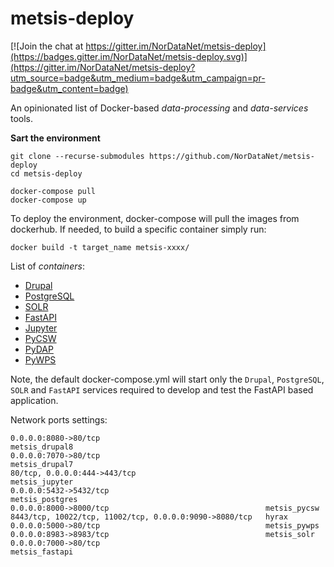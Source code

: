 # metsis-deploy

[![Join the chat at https://gitter.im/NorDataNet/metsis-deploy](https://badges.gitter.im/NorDataNet/metsis-deploy.svg)](https://gitter.im/NorDataNet/metsis-deploy?utm_source=badge&utm_medium=badge&utm_campaign=pr-badge&utm_content=badge)

An opinionated list of Docker-based *data-processing* and *data-services* tools.

**Sart the environment**
```
git clone --recurse-submodules https://github.com/NorDataNet/metsis-deploy
cd metsis-deploy

docker-compose pull
docker-compose up
```

To deploy the environment, docker-compose will pull the images from dockerhub.
If needed, to build a specific container simply run:

```docker build -t target_name metsis-xxxx/```


List of *containers*:

* [Drupal](metsis-drupal/README.md)
* [PostgreSQL](metsis-postgres/README.md) 
* [SOLR](metsis-solr/README.md) 
* [FastAPI](metsis-fastapi/README.md) 
* [Jupyter](metsis-jupyter/README.md) 
* [PyCSW](metsis-pycsw/README.md) 
* [PyDAP](metsis-pydap/README.md) 
* [PyWPS](metsis-pywps/README.md) 

Note, the default docker-compose.yml will start only the `Drupal`, `PostgreSQL`, `SOLR` and `FastAPI` services required to develop and test the FastAPI based application.

Network ports settings:
```
0.0.0.0:8080->80/tcp                                     metsis_drupal8
0.0.0.0:7070->80/tcp                                     metsis_drupal7
80/tcp, 0.0.0.0:444->443/tcp                             metsis_jupyter
0.0.0.0:5432->5432/tcp                                   metsis_postgres
0.0.0.0:8000->8000/tcp                                   metsis_pycsw
8443/tcp, 10022/tcp, 11002/tcp, 0.0.0.0:9090->8080/tcp   hyrax
0.0.0.0:5000->80/tcp                                     metsis_pywps
0.0.0.0:8983->8983/tcp                                   metsis_solr
0.0.0.0:7000->80/tcp                                     metsis_fastapi
```